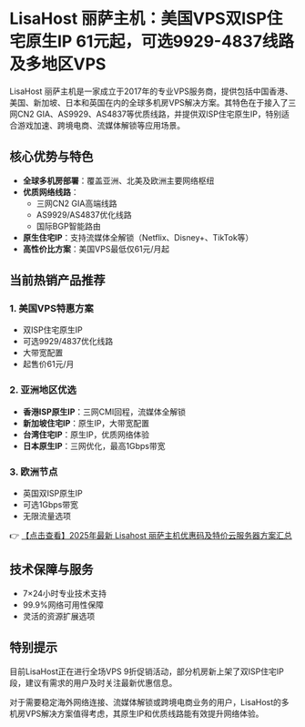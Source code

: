# LisaHost 丽萨主机：美国VPS双ISP住宅原生IP 61元起，可选9929-4837线路及多地区VPS

LisaHost 丽萨主机是一家成立于2017年的专业VPS服务商，提供包括中国香港、美国、新加坡、日本和英国在内的全球多机房VPS解决方案。其特色在于接入了三网CN2 GIA、AS9929、AS4837等优质线路，并提供双ISP住宅原生IP，特别适合游戏加速、跨境电商、流媒体解锁等应用场景。

## 核心优势与特色

- **全球多机房部署**：覆盖亚洲、北美及欧洲主要网络枢纽
- **优质网络线路**：
  - 三网CN2 GIA高端线路
  - AS9929/AS4837优化线路
  - 国际BGP智能路由
- **原生住宅IP**：支持流媒体全解锁（Netflix、Disney+、TikTok等）
- **高性价比方案**：美国VPS最低仅61元/月起

## 当前热销产品推荐

### 1. 美国VPS特惠方案
- 双ISP住宅原生IP
- 可选9929/4837优化线路
- 大带宽配置
- 起售价61元/月

### 2. 亚洲地区优选
- **香港ISP原生IP**：三网CMI回程，流媒体全解锁
- **新加坡住宅IP**：原生IP，大带宽配置
- **台湾住宅IP**：原生IP，优质网络体验
- **日本原生IP**：三网优化，最高1Gbps带宽

### 3. 欧洲节点
- 英国双ISP原生IP
- 可选1Gbps带宽
- 无限流量选项

👉 [【点击查看】2025年最新 Lisahost 丽萨主机优惠码及特价云服务器方案汇总](https://bit.ly/lisazhuji)

## 技术保障与服务

- 7×24小时专业技术支持
- 99.9%网络可用性保障
- 灵活的资源扩展选项

## 特别提示

目前LisaHost正在进行全场VPS 9折促销活动，部分机房新上架了双ISP住宅IP段，建议有需求的用户及时关注最新优惠信息。

对于需要稳定海外网络连接、流媒体解锁或跨境电商业务的用户，LisaHost的多机房VPS解决方案值得考虑，其原生IP和优质线路能有效提升网络体验。